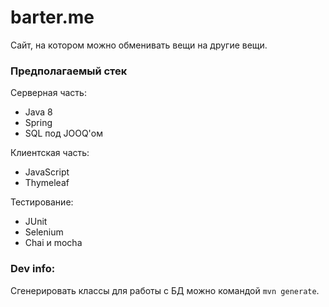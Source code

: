 # barter.me

Сайт, на котором можно обменивать вещи на другие вещи. 

### Предполагаемый стек
Серверная часть:
* Java 8
* Spring
* SQL под JOOQ'ом

Клиентская часть:
* JavaScript
* Thymeleaf

Тестирование:
* JUnit
* Selenium
* Chai и mocha

### Dev info:

Сгенерировать классы для работы с БД можно командой `mvn generate`.
